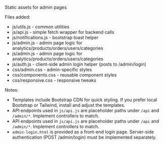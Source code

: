 Static assets for admin pages

Files added:

- js/utils.js - common utilities
- js/api.js - simple fetch wrapper for backend calls
- js/notifications.js - bootstrap toast helper
- js/admin.js - admin page logic for analytics/products/orders/users/categories
- js/admin.js - admin page logic for analytics/products/orders/users/categories
- js/auth.js - client-side admin login helper (posts to /admin/login)
- css/admin.css - admin-specific styles
- css/components.css - reusable component styles
- css/responsive.css - responsive tweaks

Notes:

- Templates include Bootstrap CDN for quick styling. If you prefer local Bootstrap or Tailwind, install and adjust the templates.
- API endpoints used in `js/api.js` are placeholder paths under `/api` and `/admin/*`. Implement controllers to match.
- API endpoints used in `js/api.js` are placeholder paths under `/api` and `/admin/*`. Implement controllers to match.
- `admin-login.html` is provided as a front-end login page. Server-side authentication (POST /admin/login) must be implemented separately.
